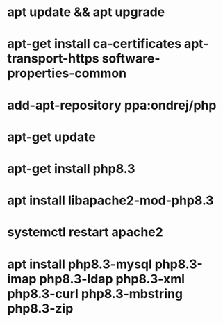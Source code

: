 # apt update && apt upgrade
# apt-get install ca-certificates apt-transport-https software-properties-common
# add-apt-repository ppa:ondrej/php
# apt-get update
# apt-get install php8.3
# apt install libapache2-mod-php8.3
# systemctl restart apache2
# apt install php8.3-mysql php8.3-imap php8.3-ldap php8.3-xml php8.3-curl php8.3-mbstring php8.3-zip
